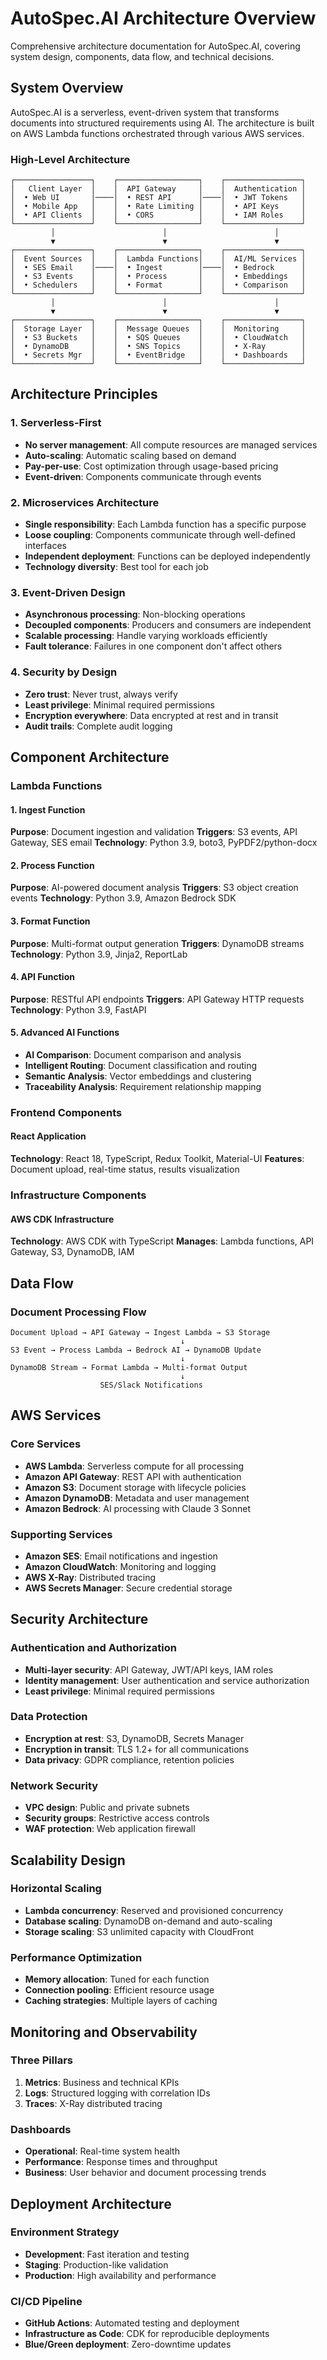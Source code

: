 # AutoSpec.AI Architecture Overview

Comprehensive architecture documentation for AutoSpec.AI, covering system design, components, data flow, and technical decisions.

## System Overview

AutoSpec.AI is a serverless, event-driven system that transforms documents into structured requirements using AI. The architecture is built on AWS Lambda functions orchestrated through various AWS services.

### High-Level Architecture

```
┌─────────────────┐    ┌──────────────────┐    ┌─────────────────┐
│   Client Layer  │    │  API Gateway     │    │  Authentication │
│  • Web UI       │────│  • REST API      │────│  • JWT Tokens   │
│  • Mobile App   │    │  • Rate Limiting │    │  • API Keys     │
│  • API Clients  │    │  • CORS          │    │  • IAM Roles    │
└─────────────────┘    └──────────────────┘    └─────────────────┘
         │                        │                        │
         ▼                        ▼                        ▼
┌─────────────────┐    ┌──────────────────┐    ┌─────────────────┐
│  Event Sources  │    │  Lambda Functions│    │  AI/ML Services │
│  • SES Email    │────│  • Ingest        │────│  • Bedrock      │
│  • S3 Events    │    │  • Process       │    │  • Embeddings   │
│  • Schedulers   │    │  • Format        │    │  • Comparison   │
└─────────────────┘    └──────────────────┘    └─────────────────┘
         │                        │                        │
         ▼                        ▼                        ▼
┌─────────────────┐    ┌──────────────────┐    ┌─────────────────┐
│  Storage Layer  │    │  Message Queues  │    │  Monitoring     │
│  • S3 Buckets   │    │  • SQS Queues    │    │  • CloudWatch   │
│  • DynamoDB     │    │  • SNS Topics    │    │  • X-Ray        │
│  • Secrets Mgr  │    │  • EventBridge   │    │  • Dashboards   │
└─────────────────┘    └──────────────────┘    └─────────────────┘
```

## Architecture Principles

### 1. Serverless-First
- **No server management**: All compute resources are managed services
- **Auto-scaling**: Automatic scaling based on demand
- **Pay-per-use**: Cost optimization through usage-based pricing
- **Event-driven**: Components communicate through events

### 2. Microservices Architecture
- **Single responsibility**: Each Lambda function has a specific purpose
- **Loose coupling**: Components communicate through well-defined interfaces
- **Independent deployment**: Functions can be deployed independently
- **Technology diversity**: Best tool for each job

### 3. Event-Driven Design
- **Asynchronous processing**: Non-blocking operations
- **Decoupled components**: Producers and consumers are independent
- **Scalable processing**: Handle varying workloads efficiently
- **Fault tolerance**: Failures in one component don't affect others

### 4. Security by Design
- **Zero trust**: Never trust, always verify
- **Least privilege**: Minimal required permissions
- **Encryption everywhere**: Data encrypted at rest and in transit
- **Audit trails**: Complete audit logging

## Component Architecture

### Lambda Functions

#### 1. Ingest Function
**Purpose**: Document ingestion and validation
**Triggers**: S3 events, API Gateway, SES email
**Technology**: Python 3.9, boto3, PyPDF2/python-docx

#### 2. Process Function
**Purpose**: AI-powered document analysis
**Triggers**: S3 object creation events
**Technology**: Python 3.9, Amazon Bedrock SDK

#### 3. Format Function
**Purpose**: Multi-format output generation
**Triggers**: DynamoDB streams
**Technology**: Python 3.9, Jinja2, ReportLab

#### 4. API Function
**Purpose**: RESTful API endpoints
**Triggers**: API Gateway HTTP requests
**Technology**: Python 3.9, FastAPI

#### 5. Advanced AI Functions
- **AI Comparison**: Document comparison and analysis
- **Intelligent Routing**: Document classification and routing
- **Semantic Analysis**: Vector embeddings and clustering
- **Traceability Analysis**: Requirement relationship mapping

### Frontend Components

#### React Application
**Technology**: React 18, TypeScript, Redux Toolkit, Material-UI
**Features**: Document upload, real-time status, results visualization

### Infrastructure Components

#### AWS CDK Infrastructure
**Technology**: AWS CDK with TypeScript
**Manages**: Lambda functions, API Gateway, S3, DynamoDB, IAM

## Data Flow

### Document Processing Flow

```
Document Upload → API Gateway → Ingest Lambda → S3 Storage
                                      ↓
S3 Event → Process Lambda → Bedrock AI → DynamoDB Update
                                      ↓
DynamoDB Stream → Format Lambda → Multi-format Output
                                      ↓
                    SES/Slack Notifications
```

## AWS Services

### Core Services
- **AWS Lambda**: Serverless compute for all processing
- **Amazon API Gateway**: REST API with authentication
- **Amazon S3**: Document storage with lifecycle policies
- **Amazon DynamoDB**: Metadata and user management
- **Amazon Bedrock**: AI processing with Claude 3 Sonnet

### Supporting Services
- **Amazon SES**: Email notifications and ingestion
- **Amazon CloudWatch**: Monitoring and logging
- **AWS X-Ray**: Distributed tracing
- **AWS Secrets Manager**: Secure credential storage

## Security Architecture

### Authentication and Authorization
- **Multi-layer security**: API Gateway, JWT/API keys, IAM roles
- **Identity management**: User authentication and service authorization
- **Least privilege**: Minimal required permissions

### Data Protection
- **Encryption at rest**: S3, DynamoDB, Secrets Manager
- **Encryption in transit**: TLS 1.2+ for all communications
- **Data privacy**: GDPR compliance, retention policies

### Network Security
- **VPC design**: Public and private subnets
- **Security groups**: Restrictive access controls
- **WAF protection**: Web application firewall

## Scalability Design

### Horizontal Scaling
- **Lambda concurrency**: Reserved and provisioned concurrency
- **Database scaling**: DynamoDB on-demand and auto-scaling
- **Storage scaling**: S3 unlimited capacity with CloudFront

### Performance Optimization
- **Memory allocation**: Tuned for each function
- **Connection pooling**: Efficient resource usage
- **Caching strategies**: Multiple layers of caching

## Monitoring and Observability

### Three Pillars
1. **Metrics**: Business and technical KPIs
2. **Logs**: Structured logging with correlation IDs
3. **Traces**: X-Ray distributed tracing

### Dashboards
- **Operational**: Real-time system health
- **Performance**: Response times and throughput
- **Business**: User behavior and document processing trends

## Deployment Architecture

### Environment Strategy
- **Development**: Fast iteration and testing
- **Staging**: Production-like validation
- **Production**: High availability and performance

### CI/CD Pipeline
- **GitHub Actions**: Automated testing and deployment
- **Infrastructure as Code**: CDK for reproducible deployments
- **Blue/Green deployment**: Zero-downtime updates
